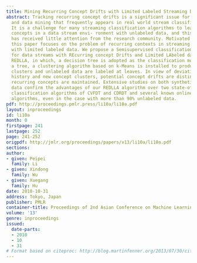 ```yaml
---
title: Mining Recurring Concept Drifts with Limited Labeled Streaming Data
abstract: Tracking recurring concept drifts is a significant issue for machine learning
  and data mining that frequently appears in real world stream classification problems.
  It is a challenge for many streaming classification algorithms to learn recurring
  concepts in a data stream envi- ronment with unlabeled data, and this challenge
  has received little attention from the research community. Motivated by this challenge,
  this paper focuses on the problem of recurring contexts in streaming environments
  with limited labeled data. We propose a Semisupervised classification algorithm
  for data streams with REcurring concept Drifts and Limited LAbeled data, called
  REDLLA, in which, a decision tree is adopted as the classification model. When growing
  a tree, a clustering algorithm based on k-Means is installed to produce concept
  clusters and unlabeled data are labeled at leaves. In view of deviations between
  history and new concept clusters, potential concept drifts are distinguished and
  recurring concepts are maintained. Extensive studies on both synthetic and real-world
  data confirm the advantages of our REDLLA algorithm over two state-of-the-art online
  classification algorithms of CVFDT and CDRDT and several known online semi-supervised
  algorithms, even in the case with more than 90% unlabeled data.
pdf: http://proceedings.pmlr.press/li10a/li10a.pdf
layout: inproceedings
id: li10a
month: 0
firstpage: 241
lastpage: 252
page: 241-252
origpdf: http://jmlr.org/proceedings/papers/v13/li10a/li10a.pdf
sections: 
author:
- given: Peipei
  family: Li
- given: Xindong
  family: Wu
- given: Xuegang
  family: Hu
date: 2010-10-31
address: Tokyo, Japan
publisher: PMLR
container-title: Proceedings of 2nd Asian Conference on Machine Learning
volume: '13'
genre: inproceedings
issued:
  date-parts:
  - 2010
  - 10
  - 31
# Format based on citeproc: http://blog.martinfenner.org/2013/07/30/citeproc-yaml-for-bibliographies/
---
```

